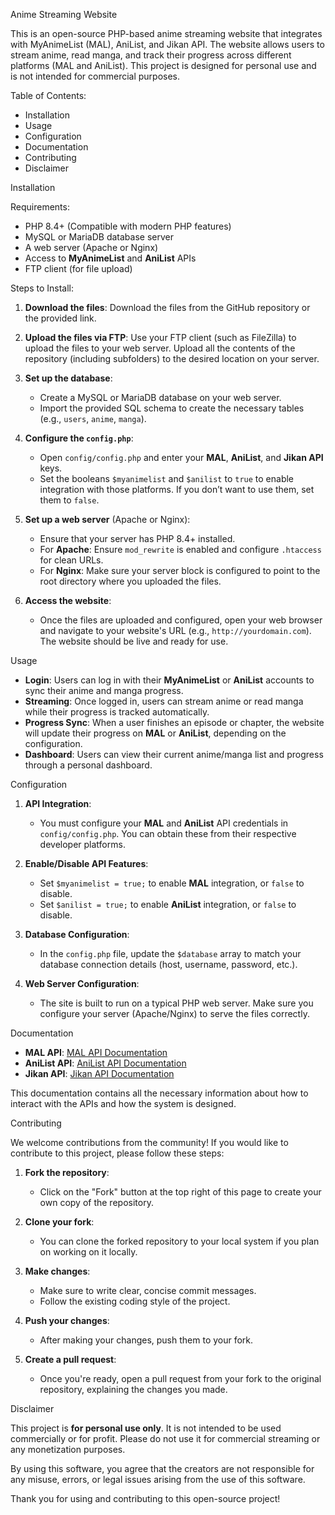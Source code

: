 Anime Streaming Website

This is an open-source PHP-based anime streaming website that integrates with MyAnimeList (MAL), AniList, and Jikan API. The website allows users to stream anime, read manga, and track their progress across different platforms (MAL and AniList). This project is designed for personal use and is not intended for commercial purposes.

Table of Contents:
- Installation
- Usage
- Configuration
- Documentation
- Contributing
- Disclaimer

Installation

Requirements:
- PHP 8.4+ (Compatible with modern PHP features)
- MySQL or MariaDB database server
- A web server (Apache or Nginx)
- Access to **MyAnimeList** and **AniList** APIs
- FTP client (for file upload)

Steps to Install:
1. **Download the files**: 
   Download the files from the GitHub repository or the provided link.

2. **Upload the files via FTP**:
   Use your FTP client (such as FileZilla) to upload the files to your web server. Upload all the contents of the repository (including subfolders) to the desired location on your server.

3. **Set up the database**:
   - Create a MySQL or MariaDB database on your web server.
   - Import the provided SQL schema to create the necessary tables (e.g., `users`, `anime`, `manga`).

4. **Configure the `config.php`**:
   - Open `config/config.php` and enter your **MAL**, **AniList**, and **Jikan API** keys.
   - Set the booleans `$myanimelist` and `$anilist` to `true` to enable integration with those platforms. If you don’t want to use them, set them to `false`.

5. **Set up a web server** (Apache or Nginx):
   - Ensure that your server has PHP 8.4+ installed.
   - For **Apache**: Ensure `mod_rewrite` is enabled and configure `.htaccess` for clean URLs.
   - For **Nginx**: Make sure your server block is configured to point to the root directory where you uploaded the files.

6. **Access the website**:
   - Once the files are uploaded and configured, open your web browser and navigate to your website's URL (e.g., `http://yourdomain.com`). The website should be live and ready for use.

Usage

- **Login**: Users can log in with their **MyAnimeList** or **AniList** accounts to sync their anime and manga progress.
- **Streaming**: Once logged in, users can stream anime or read manga while their progress is tracked automatically.
- **Progress Sync**: When a user finishes an episode or chapter, the website will update their progress on **MAL** or **AniList**, depending on the configuration.
- **Dashboard**: Users can view their current anime/manga list and progress through a personal dashboard.

Configuration

1. **API Integration**:
   - You must configure your **MAL** and **AniList** API credentials in `config/config.php`. You can obtain these from their respective developer platforms.

2. **Enable/Disable API Features**:
   - Set `$myanimelist = true;` to enable **MAL** integration, or `false` to disable.
   - Set `$anilist = true;` to enable **AniList** integration, or `false` to disable.

3. **Database Configuration**:
   - In the `config.php` file, update the `$database` array to match your database connection details (host, username, password, etc.).

4. **Web Server Configuration**:
   - The site is built to run on a typical PHP web server. Make sure you configure your server (Apache/Nginx) to serve the files correctly.

Documentation

- **MAL API**: [MAL API Documentation](https://myanimelist.net/apiconfig)
- **AniList API**: [AniList API Documentation](https://anilist.gitbook.io/anilist-apiv2-docs/)
- **Jikan API**: [Jikan API Documentation](https://jikan.docs.apiary.io/)

This documentation contains all the necessary information about how to interact with the APIs and how the system is designed.

Contributing

We welcome contributions from the community! If you would like to contribute to this project, please follow these steps:

1. **Fork the repository**: 
   - Click on the "Fork" button at the top right of this page to create your own copy of the repository.

2. **Clone your fork**:
   - You can clone the forked repository to your local system if you plan on working on it locally.

3. **Make changes**:
   - Make sure to write clear, concise commit messages.
   - Follow the existing coding style of the project.

4. **Push your changes**:
   - After making your changes, push them to your fork.

5. **Create a pull request**:
   - Once you're ready, open a pull request from your fork to the original repository, explaining the changes you made.

Disclaimer

This project is **for personal use only**. It is not intended to be used commercially or for profit. Please do not use it for commercial streaming or any monetization purposes.

By using this software, you agree that the creators are not responsible for any misuse, errors, or legal issues arising from the use of this software.

Thank you for using and contributing to this open-source project! 
